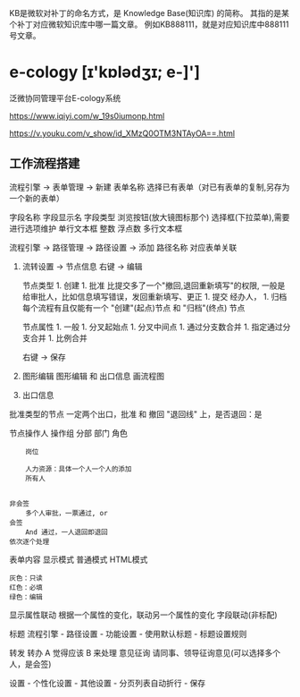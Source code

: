 KB是微软对补丁的命名方式，是 Knowledge Base(知识库) 的简称。
    其指的是某个补丁对应微软知识库中哪一篇文章。
    例如KB888111，就是对应知识库中888111号文章。

# e-cology [ɪ'kɒlədʒɪ; e-]']
泛微协同管理平台E-cology系统

https://www.iqiyi.com/w_19s0iumonp.html

https://v.youku.com/v_show/id_XMzQ0OTM3NTAyOA==.html


## 工作流程搭建

流程引擎 -> 表单管理 -> 新建
    表单名称
    选择已有表单（对已有表单的复制,另存为一个新的表单）

字段名称
字段显示名
字段类型
    浏览按钮(放大镜图标那个)
    选择框(下拉菜单),需要进行选项维护
    单行文本框
        整数
        浮点数
    多行文本框


流程引擎 -> 路径管理 -> 路径设置 -> 添加
    路径名称
    对应表单关联


1. 流转设置 -> 节点信息
    右键 -> 编辑

    节点类型
        1. 创建
        1. 批准
            比提交多了一个"撤回,退回重新填写"的权限, 一般是给审批人，比如信息填写错误，发回重新填写、更正
        1. 提交
            经办人，
        1. 归档
        每个流程有且仅能有一个 "创建"(起点)节点 和 "归档"(终点) 节点


    节点属性
        1. 一般
        1. 分叉起始点
        1. 分叉中间点
        1. 通过分支数合并
        1. 指定通过分支合并
        1. 比例合并

    右键 -> 保存


1. 图形编辑
    图形编辑 和 出口信息 画流程图

1. 出口信息


批准类型的节点 一定两个出口，批准 和 撤回
    "退回线" 上，是否退回：是

节点操作人
    操作组
        分部
        部门
        角色
            
        岗位
            
        人力资源：具体一个人一个人的添加
        所有人


    非会签
        多个人审批，一票通过, or
    会签
        And 通过，一人退回即退回    
    依次逐个处理


表单内容
    显示模式
        普通模式
        HTML模式

    灰色：只读
    红色：必填
    绿色：编辑

显示属性联动
    根据一个属性的变化，联动另一个属性的变化
字段联动(非标配)

标题
流程引擎 - 路径设置 - 功能设置 - 使用默认标题 - 标题设置规则


转发
转办
    A 觉得应该 B 来处理
意见征询
    请同事、领导征询意见(可以选择多个人，是会签)




设置 - 个性化设置 - 其他设置 - 分页列表自动折行 - 保存




